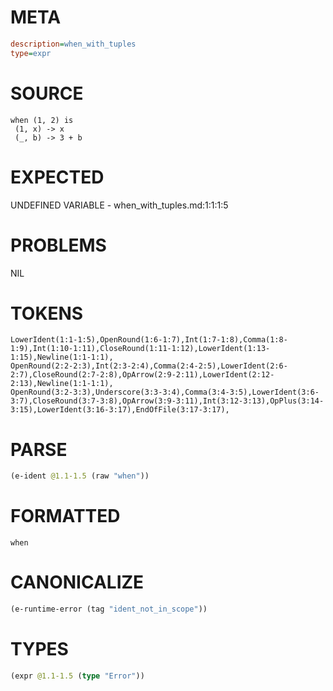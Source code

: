 # META
~~~ini
description=when_with_tuples
type=expr
~~~
# SOURCE
~~~roc
when (1, 2) is
 (1, x) -> x
 (_, b) -> 3 + b
~~~
# EXPECTED
UNDEFINED VARIABLE - when_with_tuples.md:1:1:1:5
# PROBLEMS
NIL
# TOKENS
~~~zig
LowerIdent(1:1-1:5),OpenRound(1:6-1:7),Int(1:7-1:8),Comma(1:8-1:9),Int(1:10-1:11),CloseRound(1:11-1:12),LowerIdent(1:13-1:15),Newline(1:1-1:1),
OpenRound(2:2-2:3),Int(2:3-2:4),Comma(2:4-2:5),LowerIdent(2:6-2:7),CloseRound(2:7-2:8),OpArrow(2:9-2:11),LowerIdent(2:12-2:13),Newline(1:1-1:1),
OpenRound(3:2-3:3),Underscore(3:3-3:4),Comma(3:4-3:5),LowerIdent(3:6-3:7),CloseRound(3:7-3:8),OpArrow(3:9-3:11),Int(3:12-3:13),OpPlus(3:14-3:15),LowerIdent(3:16-3:17),EndOfFile(3:17-3:17),
~~~
# PARSE
~~~clojure
(e-ident @1.1-1.5 (raw "when"))
~~~
# FORMATTED
~~~roc
when
~~~
# CANONICALIZE
~~~clojure
(e-runtime-error (tag "ident_not_in_scope"))
~~~
# TYPES
~~~clojure
(expr @1.1-1.5 (type "Error"))
~~~

